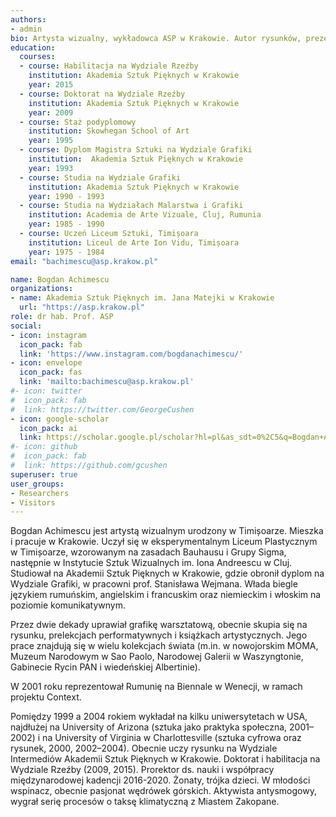 ```yaml
---
authors:
- admin
bio: Artysta wizualny, wykładowca ASP w Krakowie. Autor rysunków, prezentacji performatywnych.
education:
  courses:
  - course: Habilitacja na Wydziale Rzeźby
    institution: Akademia Sztuk Pięknych w Krakowie
    year: 2015
  - course: Doktorat na Wydziale Rzeźby
    institution: Akademia Sztuk Pięknych w Krakowie
    year: 2009
  - course: Staż podyplomowy
    institution: Skowhegan School of Art
    year: 1995
  - course: Dyplom Magistra Sztuki na Wydziale Grafiki
    institution:  Akademia Sztuk Pięknych w Krakowie
    year: 1993
  - course: Studia na Wydziale Grafiki
    institution: Akademia Sztuk Pięknych w Krakowie
    year: 1990 - 1993
  - course: Studia na Wydziałach Malarstwa i Grafiki
    institution: Academia de Arte Vizuale, Cluj, Rumunia
    year: 1985 - 1990
  - course: Uczeń Liceum Sztuki, Timișoara
    institution: Liceul de Arte Ion Vidu, Timișoara
    year: 1975 - 1984
email: "bachimescu@asp.krakow.pl"

name: Bogdan Achimescu
organizations:
- name: Akademia Sztuk Pięknych im. Jana Matejki w Krakowie
  url: "https://asp.krakow.pl"
role: dr hab. Prof. ASP
social:
- icon: instagram
  icon_pack: fab
  link: 'https://www.instagram.com/bogdanachimescu/'
- icon: envelope
  icon_pack: fas
  link: 'mailto:bachimescu@asp.krakow.pl'
#- icon: twitter
#  icon_pack: fab
#  link: https://twitter.com/GeorgeCushen
- icon: google-scholar
  icon_pack: ai
  link: https://scholar.google.pl/scholar?hl=pl&as_sdt=0%2C5&q=Bogdan+Achimescu&btnG=
#- icon: github
#  icon_pack: fab
#  link: https://github.com/gcushen
superuser: true
user_groups:
- Researchers
- Visitors
---
```


Bogdan Achimescu jest artystą wizualnym urodzony w Timișoarze. Mieszka i pracuje w Krakowie. Uczył się w eksperymentalnym Liceum Plastycznym w Timișoarze, wzorowanym na zasadach Bauhausu i Grupy Sigma, następnie w Instytucie Sztuk Wizualnych im. Iona Andreescu w Cluj. 
Studiował na Akademii Sztuk Pięknych w Krakowie, gdzie obronił dyplom na Wydziale Grafiki, w pracowni prof. Stanisława Wejmana. 
Włada biegle językiem rumuńskim, angielskim i francuskim oraz niemieckim i włoskim na poziomie komunikatywnym.

Przez dwie dekady uprawiał grafikę warsztatową, obecnie skupia się na rysunku, prelekcjach performatywnych i książkach artystycznych. Jego prace znajdują się w wielu kolekcjach świata (m.in. w nowojorskim MOMA, Muzeum Narodowym w Sao Paolo, Narodowej Galerii w Waszyngtonie, Gabinecie Rycin PAN i wiedeńskiej Albertinie). 

W 2001 roku reprezentował Rumunię na Biennale w Wenecji, w ramach projektu Context. 

Pomiędzy 1999 a 2004 rokiem wykładał na kilku uniwersytetach w USA, najdłużej na University of Arizona (sztuka jako praktyka społeczna, 2001–2002) i na University of Virginia w Charlottesville (sztuka cyfrowa oraz rysunek, 2000, 2002–2004). 
Obecnie uczy rysunku na Wydziale Intermediów Akademii Sztuk Pięknych w Krakowie. Doktorat i habilitacja na Wydziale Rzeźby (2009, 2015). Prorektor ds. nauki i współpracy międzynarodowej kadencji 2016-2020.
Żonaty, trójka dzieci. W młodości wspinacz, obecnie pasjonat wędrówek górskich. Aktywista antysmogowy, wygrał serię procesów o taksę klimatyczną z Miastem Zakopane. 

